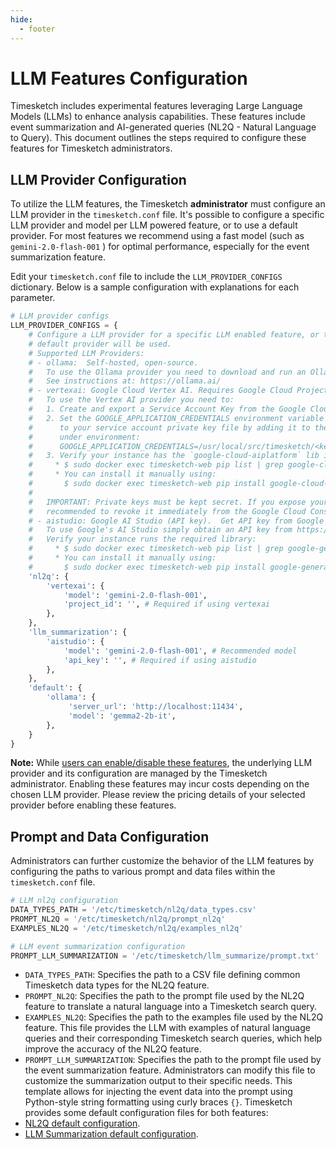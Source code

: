 ```yaml
---
hide:
  - footer
---
```


# LLM Features Configuration

Timesketch includes experimental features leveraging Large Language Models (LLMs) to enhance analysis capabilities. These features include event summarization and AI-generated queries (NL2Q - Natural Language to Query). This document outlines the steps required to configure these features for Timesketch administrators.

## LLM Provider Configuration

To utilize the LLM features, the Timesketch **administrator** must configure an LLM provider in the `timesketch.conf` file. It's possible to configure a specific LLM provider and model per LLM powered feature, or to use a default provider. For most features we recommend using a fast model (such as `gemini-2.0-flash-001` ) for optimal performance, especially for the event summarization feature.

Edit your `timesketch.conf` file to include the `LLM_PROVIDER_CONFIGS` dictionary.  Below is a sample configuration with explanations for each parameter.

```python
# LLM provider configs
LLM_PROVIDER_CONFIGS = {
    # Configure a LLM provider for a specific LLM enabled feature, or the
    # default provider will be used.
    # Supported LLM Providers:
    # - ollama:  Self-hosted, open-source.
    #   To use the Ollama provider you need to download and run an Ollama server.
    #   See instructions at: https://ollama.ai/
    # - vertexai: Google Cloud Vertex AI. Requires Google Cloud Project.
    #   To use the Vertex AI provider you need to:
    #   1. Create and export a Service Account Key from the Google Cloud Console.
    #   2. Set the GOOGLE_APPLICATION_CREDENTIALS environment variable to the full path
    #      to your service account private key file by adding it to the docker-compose.yml
    #      under environment:
    #      GOOGLE_APPLICATION_CREDENTIALS=/usr/local/src/timesketch/<key_file>.json
    #   3. Verify your instance has the `google-cloud-aiplatform` lib installed.
    #     * $ sudo docker exec timesketch-web pip list | grep google-cloud-aiplatform
    #     * You can install it manually using:
    #       $ sudo docker exec timesketch-web pip install google-cloud-aiplatform==1.70.0
    #
    #   IMPORTANT: Private keys must be kept secret. If you expose your private key it is
    #   recommended to revoke it immediately from the Google Cloud Console.
    # - aistudio: Google AI Studio (API key).  Get API key from Google AI Studio website.
    #   To use Google's AI Studio simply obtain an API key from https://aistudio.google.com/
    #   Verify your instance runs the required library:
    #     * $ sudo docker exec timesketch-web pip list | grep google-generativeai
    #     * You can install it manually using:
    #       $ sudo docker exec timesketch-web pip install google-generativeai==0.8.4
    'nl2q': {
        'vertexai': {
            'model': 'gemini-2.0-flash-001',
            'project_id': '', # Required if using vertexai
        },
    },
    'llm_summarization': {
        'aistudio': {
            'model': 'gemini-2.0-flash-001', # Recommended model
            'api_key': '', # Required if using aistudio
        },
    },
    'default': {
        'ollama': {
             'server_url': 'http://localhost:11434',
             'model': 'gemma2-2b-it',
        },
    }
}
```

**Note:**  While [users can enable/disable these features](../user/llm-features-user.md), the underlying LLM provider and its configuration are managed by the Timesketch administrator. Enabling these features may incur costs depending on the chosen LLM provider. Please review the pricing details of your selected provider before enabling these features.

## Prompt and Data Configuration

Administrators can further customize the behavior of the LLM features by configuring the paths to various prompt and data files within the `timesketch.conf` file.

```python
# LLM nl2q configuration
DATA_TYPES_PATH = '/etc/timesketch/nl2q/data_types.csv'
PROMPT_NL2Q = '/etc/timesketch/nl2q/prompt_nl2q'
EXAMPLES_NL2Q = '/etc/timesketch/nl2q/examples_nl2q'

# LLM event summarization configuration
PROMPT_LLM_SUMMARIZATION = '/etc/timesketch/llm_summarize/prompt.txt'
```

*   `DATA_TYPES_PATH`: Specifies the path to a CSV file defining common Timesketch data types for the NL2Q feature.
*   `PROMPT_NL2Q`: Specifies the path to the prompt file used by the NL2Q feature to translate a natural language into a Timesketch search query.
*   `EXAMPLES_NL2Q`: Specifies the path to the examples file used by the NL2Q feature. This file provides the LLM with examples of natural language queries and their corresponding Timesketch search queries, which help improve the accuracy of the NL2Q feature.
*   `PROMPT_LLM_SUMMARIZATION`: Specifies the path to the prompt file used by the event summarization feature.  Administrators can modify this file to customize the summarization output to their specific needs. This template allows for injecting the event data into the prompt using Python-style string formatting using curly braces `{}`.
Timesketch provides some default configuration files for both features:
* [NL2Q default configuration](https://github.com/google/timesketch/tree/master/data/nl2q).
* [LLM Summarization default configuration](https://github.com/google/timesketch/tree/master/data/llm_summarize).
